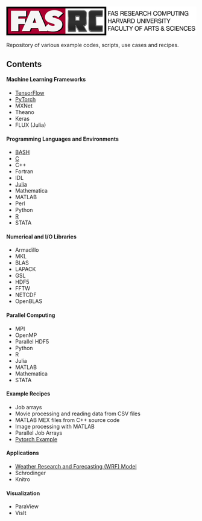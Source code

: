 ![FASRC Logo](Images/rc-logo-text_2017-88.png)

Repository of various example codes, scripts, use cases and recipes.

## Contents

#### Machine Learning Frameworks

   * [TensorFlow](AI/TensorFlow)
   * [PyTorch](AI/PyTorch)
   * MXNet
   * Theano
   * Keras
   * FLUX (Julia)  

#### Programming Languages and Environments
    
   * [BASH](Languages/BASH)
   * [C](Languages/C)  
   * C++  
   * Fortran  
   * IDL  
   * [Julia](Languages/Julia)  
   * Mathematica  
   * MATLAB  
   * Perl  
   * Python
   * [R](Languages/R)  
   * STATA

#### Numerical and I/O Libraries
   
   * Armadillo
   * MKL
   * BLAS
   * LAPACK
   * GSL
   * HDF5
   * FFTW
   * NETCDF
   * OpenBLAS

#### Parallel Computing

   * MPI
   * OpenMP
   * Parallel HDF5
   * Python
   * R
   * Julia
   * MATLAB
   * Mathematica
   * STATA

#### Example Recipes

   * Job arrays
   * Movie processing and reading data from CSV files
   * MATLAB MEX files from C++ source code
   * Image processing with MATLAB 
   * Parallel Job Arrays
   * [Pytorch Example](Example_Recipes/pytorch)

#### Applications
   * [Weather Research and Forecasting (WRF) Model](Applications/WRF_Model)
   * Schrodinger
   * Knitro

#### Visualization

   * ParaView
   * VisIt

